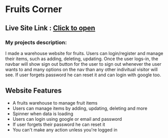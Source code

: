 # Fruits Corner
## Live Site Link : [Click to open](https://fruits-corner.netlify.app)

### My projects description:
I made a warehouse website for fruits. Users can login/register and manage their items, such as adding, deleting, updating. Once the user logs-in, the navbar will show sign out button for the user to sign out whenever the user wants to and many options on the nav than any other indivitual visitor will see. If user forgets password he can reset it and can login with google too.

## Website Features
 - A fruits warehouse to manage fruit items
 - Users can manage items by adding, updating, deleting and more
 - Spinner when data is loading
 - Users can login using google or email and password
 - If user forgets their password he can reset it
 - You can't make any action unless you're logged in

